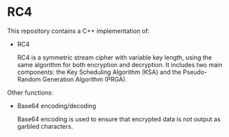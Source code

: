 # RC4
This repository contains a C++ implementation of:
- RC4

  RC4 is a symmetric stream cipher with variable key length, using the same algorithm for both encryption and decryption. It includes two main components: the Key Scheduling Algorithm (KSA) and the Pseudo-Random Generation Algorithm (PRGA).

Other functions:
- Base64 encoding/decoding
  
    Base64 encoding is used to ensure that encrypted data is not output as garbled characters.

